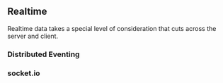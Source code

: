 ## Realtime

Realtime data takes a special level of consideration that cuts across the server and client.

### Distributed Eventing

### socket.io
